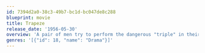 ```yaml
---
id: 7394d2a0-38c3-49b7-bc1d-bc047de8c288
blueprint: movie
title: Trapeze
release_date: '1956-05-30'
overview: 'A pair of men try to perform the dangerous "triple" in their trapeze act. Problems arise when the duo is made into a trio following the addition of a sexy female performer.'
genres: '[{"id": 18, "name": "Drama"}]'
---
```

